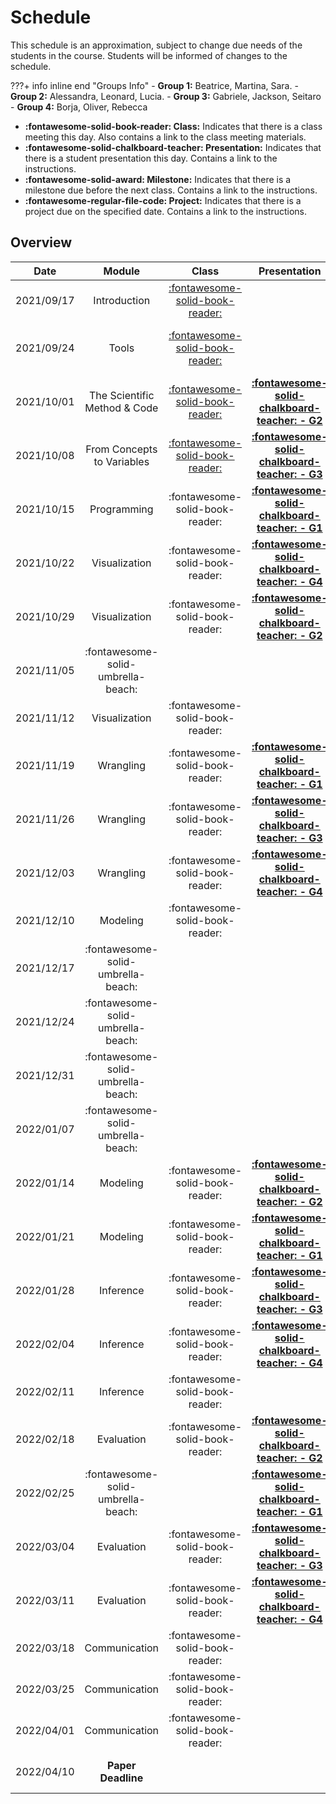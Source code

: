 # Schedule

This schedule is an approximation, subject to change due needs of the students in the course. Students will be informed of changes to the schedule.

???+ info inline end "Groups Info"
    - **Group 1:**  Beatrice, Martina, Sara.
    - **Group 2:**  Alessandra, Leonard, Lucia.
    - **Group 3:** Gabriele, Jackson, Seitaro
    - **Group 4:** Borja, Oliver, Rebecca

- **:fontawesome-solid-book-reader: Class:** Indicates that there is a class meeting this day. Also contains a link to the class meeting materials.
- **:fontawesome-solid-chalkboard-teacher: Presentation:** Indicates that there is a student presentation this day. Contains a link to the instructions.
- **:fontawesome-solid-award: Milestone:** Indicates that there is a milestone due before the next class. Contains a link to the instructions.
- **:fontawesome-regular-file-code: Project:** Indicates that there is a project due on the specified date. Contains a link to the instructions.


## Overview

| Date       | Module                             | Class                                                       | Presentation                                                                   | Deadline                                                                                                                                            |
| :-:        | :-:                                | :-:                                                         | :-:                                                                            | :-:                                                                                                                                                 |
| 2021/09/17 | Introduction                       | [:fontawesome-solid-book-reader:](modules/introduction.md)  |                                                                                |                                                                                                                                                     |
| 2021/09/24 | Tools                              | [:fontawesome-solid-book-reader:](modules/tools.md)         |                                                                                | [**:fontawesome-regular-paper-plane: Onboarding**](resources/onboarding.md)                                                                         |
| 2021/10/01 | The Scientific Method & Code       | [:fontawesome-solid-book-reader:](modules/programming-1.md) | [**:fontawesome-solid-chalkboard-teacher: - G2**](activities/participation.md) | [**:fontawesome-solid-award: Idea**](https://colab.research.google.com/github/mickaeltemporao/data-analysis/blob/main/materials/assignment-1.ipynb) |
| 2021/10/08 | From Concepts to Variables         | [:fontawesome-solid-book-reader:](modules/programming-2.md) | [**:fontawesome-solid-chalkboard-teacher: - G3**](activities/participation.md) |                                                                                                                                                     |
| 2021/10/15 | Programming                        | :fontawesome-solid-book-reader:                             | [**:fontawesome-solid-chalkboard-teacher: - G1**](activities/participation.md) |                                                                                                                                                     |
| 2021/10/22 | Visualization                      | :fontawesome-solid-book-reader:                             | [**:fontawesome-solid-chalkboard-teacher: - G4**](activities/participation.md) |                                                                                                                                                     |
| 2021/10/29 | Visualization                      | :fontawesome-solid-book-reader:                             | [**:fontawesome-solid-chalkboard-teacher: - G2**](activities/participation.md) | **:fontawesome-solid-award: Proposal**                                                                                                              |
| 2021/11/05 | :fontawesome-solid-umbrella-beach: |                                                             |                                                                                |                                                                                                                                                     |
| 2021/11/12 | Visualization                      | :fontawesome-solid-book-reader:                             |                                                                                |                                                                                                                                                     |
| 2021/11/19 | Wrangling                          | :fontawesome-solid-book-reader:                             | [**:fontawesome-solid-chalkboard-teacher: - G1**](activities/participation.md) |                                                                                                                                                     |
| 2021/11/26 | Wrangling                          | :fontawesome-solid-book-reader:                             | [**:fontawesome-solid-chalkboard-teacher: - G3**](activities/participation.md) |                                                                                                                                                     |
| 2021/12/03 | Wrangling                          | :fontawesome-solid-book-reader:                             | [**:fontawesome-solid-chalkboard-teacher: - G4**](activities/participation.md) | **:fontawesome-solid-award: Exploration**                                                                                                           |
| 2021/12/10 | Modeling                           | :fontawesome-solid-book-reader:                             |                                                                                |                                                                                                                                                     |
| 2021/12/17 | :fontawesome-solid-umbrella-beach: |                                                             |                                                                                |                                                                                                                                                     |
| 2021/12/24 | :fontawesome-solid-umbrella-beach: |                                                             |                                                                                |                                                                                                                                                     |
| 2021/12/31 | :fontawesome-solid-umbrella-beach: |                                                             |                                                                                |                                                                                                                                                     |
| 2022/01/07 | :fontawesome-solid-umbrella-beach: |                                                             |                                                                                |                                                                                                                                                     |
| 2022/01/14 | Modeling                           | :fontawesome-solid-book-reader:                             | [**:fontawesome-solid-chalkboard-teacher: - G2**](activities/participation.md) |                                                                                                                                                     |
| 2022/01/21 | Modeling                           | :fontawesome-solid-book-reader:                             | [**:fontawesome-solid-chalkboard-teacher: - G1**](activities/participation.md) |                                                                                                                                                     |
| 2022/01/28 | Inference                          | :fontawesome-solid-book-reader:                             | [**:fontawesome-solid-chalkboard-teacher: - G3**](activities/participation.md) |                                                                                                                                                     |
| 2022/02/04 | Inference                          | :fontawesome-solid-book-reader:                             | [**:fontawesome-solid-chalkboard-teacher: - G4**](activities/participation.md) | **:fontawesome-solid-award: Analysis**                                                                                                              |
| 2022/02/11 | Inference                          | :fontawesome-solid-book-reader:                             |                                                                                |                                                                                                                                                     |
| 2022/02/18 | Evaluation                         | :fontawesome-solid-book-reader:                             | [**:fontawesome-solid-chalkboard-teacher: - G2**](activities/participation.md) |                                                                                                                                                     |
| 2022/02/25 | :fontawesome-solid-umbrella-beach: |                                                             | [**:fontawesome-solid-chalkboard-teacher: - G1**](activities/participation.md) |                                                                                                                                                     |
| 2022/03/04 | Evaluation                         | :fontawesome-solid-book-reader:                             | [**:fontawesome-solid-chalkboard-teacher: - G3**](activities/participation.md) |                                                                                                                                                     |
| 2022/03/11 | Evaluation                         | :fontawesome-solid-book-reader:                             | [**:fontawesome-solid-chalkboard-teacher: - G4**](activities/participation.md) | **:fontawesome-solid-award: Modeling**                                                                                                              |
| 2022/03/18 | Communication                      | :fontawesome-solid-book-reader:                             |                                                                                |                                                                                                                                                     |
| 2022/03/25 | Communication                      | :fontawesome-solid-book-reader:                             |                                                                                |                                                                                                                                                     |
| 2022/04/01 | Communication                      | :fontawesome-solid-book-reader:                             |                                                                                |                                                                                                                                                     |
| 2022/04/10 | **Paper Deadline**                 |                                                             |                                                                                | **:fontawesome-regular-file-code: Paper**                                                                                                           |

